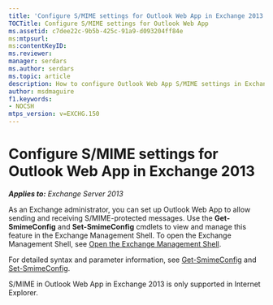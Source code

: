 ```yaml
---
title: 'Configure S/MIME settings for Outlook Web App in Exchange 2013'
TOCTitle: Configure S/MIME settings for Outlook Web App
ms.assetid: c7dee22c-9b5b-425c-91a9-d093204ff84e
ms:mtpsurl:
ms:contentKeyID:
ms.reviewer:
manager: serdars
ms.author: serdars
ms.topic: article
description: How to configure Outlook Web App S/MIME settings in Exchange Server
author: msdmaguire
f1.keywords:
- NOCSH
mtps_version: v=EXCHG.150
---
```


# Configure S/MIME settings for Outlook Web App in Exchange 2013

_**Applies to:** Exchange Server 2013_

As an Exchange administrator, you can set up Outlook Web App to allow sending and receiving S/MIME-protected messages. Use the **Get-SmimeConfig** and **Set-SmimeConfig** cmdlets to view and manage this feature in the Exchange Management Shell. To open the Exchange Management Shell, see [Open the Exchange Management Shell](/powershell/exchange/open-the-exchange-management-shell).

For detailed syntax and parameter information, see [Get-SmimeConfig](/powershell/module/exchange/get-smimeconfig) and [Set-SmimeConfig](/powershell/module/exchange/set-smimeconfig).

S/MIME in Outlook Web App in Exchange 2013 is only supported in Internet Explorer.
